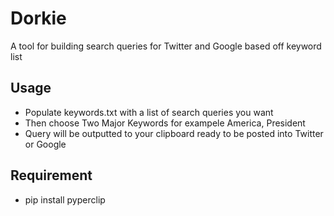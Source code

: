 # Dorkie
A tool for building search queries for Twitter and Google based off keyword list

## Usage
  - Populate keywords.txt with a list of search queries you want
  - Then choose Two Major Keywords for exampele America, President
  - Query will be outputted to your clipboard ready to be posted into Twitter or Google

## Requirement
  - pip install pyperclip 

